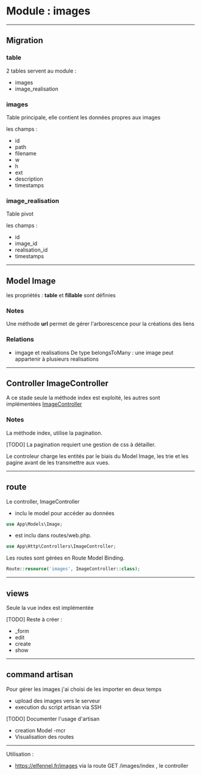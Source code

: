 # Module : images

---

## Migration

### table

2 tables servent au module :
- images
- image_realisation

### images
Table principale, elle contient les données propres aux images

les champs : 
- id
- path
- filename
- w
- h
- ext
- description
- timestamps

###  image_realisation
Table pivot

les champs : 
- id
- image_id
- realisation_id
- timestamps

---
## Model Image

les propriétés : **table** et **fillable**  sont définies

### Notes
Une méthode **url** permet de gérer l'arborescence pour la créations des liens


### Relations
- imgage et realisations
De type belongsToMany : une image peut appartenir à plusieurs realisations

---
## Controller ImageController
A ce stade seule la méthode index est exploité, les autres sont implémentées
[ImageController](../../srcLaravel/app/Http/Controllers/ImageController.php)



### Notes
La méthode index, utilise la pagination.

[TODO] La pagination requiert une gestion de css à détailler.

Le controleur charge les entités par le biais du Model Image, les trie et les pagine avant de les transmettre aux vues.


---
## route 
Le controller, ImageController
- inclu le model pour accéder au données
```php
use App\Models\Image;
```
- est inclu dans routes/web.php.
```php
use App\Http\Controllers\ImageController;
```
Les routes sont gérées en Route Model Binding.
```php
Route::resource('images', ImageController::class);
```

---
## views
Seule la vue index est implémentée

[TODO] Reste à créer : 
- _form
- edit
- create
- show

---

## command artisan
Pour gérer les images j'ai choisi de les importer en deux temps
- upload des images vers le serveur
- execution du script artisan via SSH

[TODO] Documenter l'usage d'artisan
- creation Model -mcr
- Visualisation des routes

---
Utilisation :
- https://elfennel.fr/images via la route GET /images/index , le controller 



